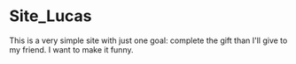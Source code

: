 # Site_Lucas
This is a very simple site with just one goal: complete the gift than I'll give to my friend. I want to make it funny.
